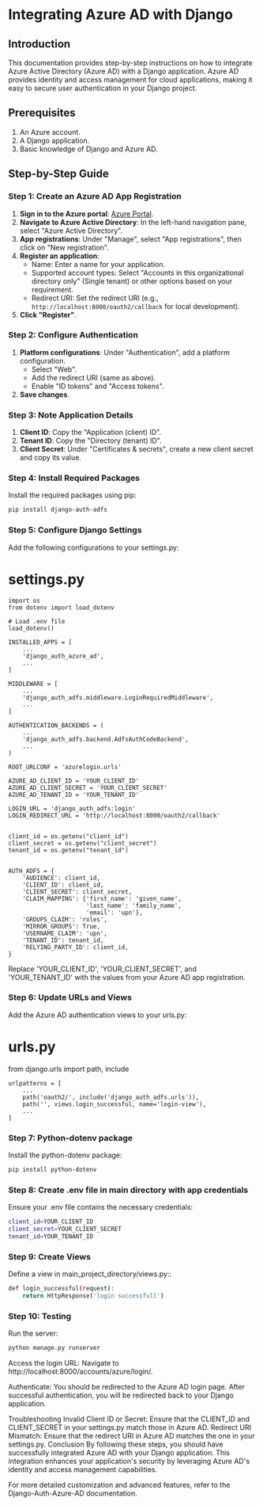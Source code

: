 # Integrating Azure AD with Django

## Introduction

This documentation provides step-by-step instructions on how to integrate Azure Active Directory (Azure AD) with a Django application. Azure AD provides identity and access management for cloud applications, making it easy to secure user authentication in your Django project.

## Prerequisites

1. An Azure account.
2. A Django application.
3. Basic knowledge of Django and Azure AD.

## Step-by-Step Guide

### Step 1: Create an Azure AD App Registration

1. **Sign in to the Azure portal**: [Azure Portal](https://portal.azure.com).
2. **Navigate to Azure Active Directory**: In the left-hand navigation pane, select "Azure Active Directory".
3. **App registrations**: Under "Manage", select "App registrations", then click on "New registration".
4. **Register an application**:
    - Name: Enter a name for your application.
    - Supported account types: Select "Accounts in this organizational directory only" (Single tenant) or other options based on your requirement.
    - Redirect URI: Set the redirect URI (e.g., `http://localhost:8000/oauth2/callback` for local development).
5. **Click "Register"**.

### Step 2: Configure Authentication

1. **Platform configurations**: Under "Authentication", add a platform configuration.
    - Select "Web".
    - Add the redirect URI (same as above).
    - Enable "ID tokens" and "Access tokens".
2. **Save changes**.

### Step 3: Note Application Details

1. **Client ID**: Copy the "Application (client) ID".
2. **Tenant ID**: Copy the "Directory (tenant) ID".
3. **Client Secret**: Under "Certificates & secrets", create a new client secret and copy its value.

### Step 4: Install Required Packages

Install the required packages using pip:

```bash
pip install django-auth-adfs
```

### Step 5: Configure Django Settings

Add the following configurations to your settings.py:

# settings.py
```
import os
from dotenv import load_dotenv

# Load .env file
load_dotenv()

INSTALLED_APPS = [
    ...
    'django_auth_azure_ad',
    ...
]

MIDDLEWARE = [
    ...
    'django_auth_adfs.middleware.LoginRequiredMiddleware',
    ...
]

AUTHENTICATION_BACKENDS = (
    ...
    'django_auth_adfs.backend.AdfsAuthCodeBackend',
    ...
)

ROOT_URLCONF = 'azurelogin.urls'

AZURE_AD_CLIENT_ID = 'YOUR_CLIENT_ID'
AZURE_AD_CLIENT_SECRET = 'YOUR_CLIENT_SECRET'
AZURE_AD_TENANT_ID = 'YOUR_TENANT_ID'

LOGIN_URL = 'django_auth_adfs:login'
LOGIN_REDIRECT_URL = 'http://localhost:8000/oauth2/callback'


client_id = os.getenv("client_id")
client_secret = os.getenv("client_secret")
tenant_id = os.getenv("tenant_id")


AUTH_ADFS = {
    'AUDIENCE': client_id,
    'CLIENT_ID': client_id,
    'CLIENT_SECRET': client_secret,
    'CLAIM_MAPPING': {'first_name': 'given_name',
                      'last_name': 'family_name',
                      'email': 'upn'},
    'GROUPS_CLAIM': 'roles',
    'MIRROR_GROUPS': True,
    'USERNAME_CLAIM': 'upn',
    'TENANT_ID': tenant_id,
    'RELYING_PARTY_ID': client_id,
}
```

Replace 'YOUR_CLIENT_ID', 'YOUR_CLIENT_SECRET', and 'YOUR_TENANT_ID' with the values from your Azure AD app registration.

### Step 6: Update URLs and Views
Add the Azure AD authentication views to your urls.py:


# urls.py

from django.urls import path, include
```
urlpatterns = [
    ...
    path('oauth2/', include('django_auth_adfs.urls')),
    path('', views.login_successful, name='login-view'),
    ...
]
```
### Step 7: Python-dotenv package
Install the python-dotenv package:


```bash 
pip install python-dotenv
```

### Step 8: Create .env file in main directory with app credentials
Ensure your .env file contains the necessary credentials:


```bash 
client_id=YOUR_CLIENT_ID
client_secret=YOUR_CLIENT_SECRET
tenant_id=YOUR_TENANT_ID
```

### Step 9: Create Views
Define a view in main_project_directory/views.py::


```bash 
def login_successful(request):
    return HttpResponse('login successfull')

```

### Step 10: Testing
Run the server:

```bash 
python manage.py runserver
```

Access the login URL: Navigate to http://localhost:8000/accounts/azure/login/.

Authenticate: You should be redirected to the Azure AD login page. After successful authentication, you will be redirected back to your Django application.

Troubleshooting
Invalid Client ID or Secret: Ensure that the CLIENT_ID and CLIENT_SECRET in your settings.py match those in Azure AD.
Redirect URI Mismatch: Ensure that the redirect URI in Azure AD matches the one in your settings.py.
Conclusion
By following these steps, you should have successfully integrated Azure AD with your Django application. This integration enhances your application's security by leveraging Azure AD's identity and access management capabilities.

For more detailed customization and advanced features, refer to the Django-Auth-Azure-AD documentation.